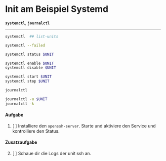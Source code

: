 # Init am Beispiel Systemd

**`systemctl`**, **`journalctl`**

---

```bash
systemctl  ## list-units

systemctl --failed

systemctl status $UNIT

systemctl enable $UNIT
systemctl disable $UNIT

systemctl start $UNIT
systemctl stop $UNIT
```

```bash
journalctl

journalctl -u $UNIT
journalctl -k
```

#### Aufgabe
1. [ ] Installiere den `openssh-server`. Starte und aktiviere den Service und kontrolliere den Status.
#### Zusatzaufgabe
2. [ ] Schaue dir die Logs der unit ssh an.
